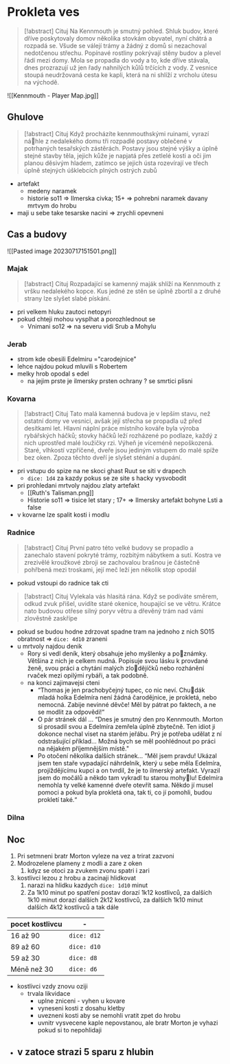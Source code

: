 # Prokleta ves

> [!abstract] Cituj
> Na Kennmouth je smutný pohled. Shluk budov, které dříve poskytovaly domov několika stovkám obyvatel, nyní chátrá a rozpadá se. Všude se válejí trámy a žádný z domů si nezachoval nedotčenou střechu. Popínavé rostliny pokrývají stěny budov a plevel řádí mezi domy. Mola se propadla do vody a to, kde dříve stávala, dnes prozrazují už jen řady nahnilých kůlů trčících z vody. Z vesnice stoupá neudržovaná cesta ke kapli, která na ni shlíží z vrcholu útesu na východě.

![[Kennmouth - Player Map.jpg]]

## Ghulove 

> [!abstract] Cituj
> Když procházíte kennmouthskými ruinami, vyrazí náhle z nedalekého domu tři rozpadlé postavy oblečené v potrhaných tesařských zástěrách. Postavy jsou stejné výšky a úplně stejné stavby těla, jejich kůže je napjatá přes zetlelé kosti a oči jim planou děsivým hladem, zatímco se jejich ústa rozevírají ve třech úplně stejných úšklebcích plných ostrých zubů

- artefakt
	- medeny naramek
	- historie so11 => Ilmerska civka; 15+ => pohrebni naramek davany mrtvym do hrobu
- maji u sebe take tesarske nacini => zrychli opevneni

## Cas a budovy

![[Pasted image 20230717151501.png]]

### Majak

> [!abstract] Cituj
> Rozpadající se kamenný maják shlíží na Kennmouth z vršku nedalekého kopce. Kus jedné ze stěn se úplně zbortil a z druhé strany lze slyšet slabé pískání.

- pri velkem hluku zautoci netopyri
- pokud chteji mohou vysplhat a porozhlednout se
	- Vnimani so12 => na severu vidi Srub a Mohylu

### Jerab

- strom kde obesili Edelmiru ="carodejnice"
- lehce najdou pokud mluvili s Robertem
- melky hrob opodal s edel
	- na jejim prste je ilmersky prsten ochrany ? se smrtici plisni

### Kovarna

> [!abstract] Cituj
> Tato malá kamenná budova je v lepším stavu, než ostatní domy ve vesnici, avšak její střecha se propadla už před desítkami let. Hlavní náplní práce místního kováře byla výroba rybářských háčků; stovky háčků leží rozházené po podlaze, každý z nich uprostřed malé loužičky rzi. Výheň je víceméně nepoškozená. Staré, vlhkostí vzpříčené, dveře jsou jediným vstupem do malé spíže bez oken. Zpoza těchto dveří je slyšet sténání a dupání.

- pri vstupu do spize na ne skoci ghast Ruut se siti v drapech
	- `dice: 1d4` za kazdy pokus se ze site s hacky vysvobodit
- pri prohledani mrtvoly najdou zlaty artefakt
	- [[Ruth's Talisman.png]]
	- Historie so11 => tisice let stary ; 17+ => Ilmersky artefakt bohyne Lsti a false
- v kovarne lze spalit kosti i modlu

### Radnice

> [!abstract] Cituj
> První patro této velké budovy se propadlo a zanechalo stavení pokryté trámy, rozbitým nábytkem a sutí. Kostra ve zrezivělé kroužkové zbroji se zachovalou brašnou je částečně pohřbená mezi troskami, její meč leží jen několik stop opodál

- pokud vstoupi do radnice tak cti

> [!abstract] Cituj
> Vylekala vás hlasitá rána. Když se podíváte směrem, odkud zvuk přišel, uvidíte staré okenice, houpající se ve větru. Krátce nato budovou otřese silný poryv větru a dřevěný trám nad vámi zlověstně zaskřípe

- pokud se budou hodne zdrzovat spadne tram na jednoho z nich SO15 obratnost => `dice: 4d10` zraneni
- u mrtvoly najdou denik
	- Rory si vedl deník, který obsahuje jeho myšlenky a poznámky. Většina z nich je celkem nudná. Popisuje svou lásku k provdané ženě, svou práci a chytání malých zlodějíčků nebo rozhánění rvaček mezi opilými rybáři, a tak podobně.
	- na konci zajimavejsi cteni
		- “Thomas je jen prachobyčejný tupec, co nic neví. Chudák mladá holka Edelmíra není žádná čarodějnice, je prokletá, nebo nemocná. Zabije nevinné děvče! Měl by pátrat po faktech, a ne se modlit za odpovědi!“
		- O pár stránek dál … “Dnes je smutný den pro Kennmouth. Morton si prosadil svou a Edelmíra zemřela úplně zbytečně. Ten idiot ji dokonce nechal viset na starém jeřábu. Prý je potřeba udělat z ní odstrašující příklad... Možná bych se měl poohlédnout po práci na nějakém příjemnějším místě."
		- Po otočení několika dalších stránek… “Měl jsem pravdu! Ukázal jsem ten staře vypadající náhrdelník, který u sebe měla Edelmíra, projíždějícímu kupci a on tvrdil, že je to ilmerský artefakt. Vyrazil jsem do močálů a někdo tam vykradl tu starou mohylu! Edelmíra nemohla ty velké kamenné dveře otevřít sama. Někdo jí musel pomoci a pokud byla prokletá ona, tak ti, co jí pomohli, budou prokletí také.“

### Dilna


## Noc

1. Pri setmneni bratr Morton vyleze na vez a trirat zazvoni
2. Modrozelene plameny z modli a zare z oken
	1. kdyz se otoci za zvukem zvonu spatri i zari
3. kostlivci lezou z hrobu a zacinaji hlidkovat
	1. narazi na hlidku kazdych `dice: 1d10` minut
	2. Za 1k10 minut po spatření postav dorazí 1k12 kostlivců, za dalších 1k10 minut dorazí dalších 2k12 kostlivců, za dalších 1k10 minut dalších 4k12 kostlivců a tak dále

| pocet kostlivcu | -           |
| --------------- | ----------- |
| 16 až 90        | `dice: d12` |
| 89 až 60        | `dice: d10` |
| 59 až 30        | `dice: d8`  |
| Méně než 30     | `dice: d6`  |

- kostlivci vzdy znovu oziji
	- trvala likvidace
		- uplne zniceni - vyhen u kovare
		- vyneseni kosti z dosahu kletby
		- uvezneni kosti aby se nemohli vratit zpet do hrobu
		- uvnitr vysvecene kaple nepovstanou, ale bratr Morton je vyhazi pokud si to nepohlidaji
- v zatoce strazi 5 sparu z hlubin
	- 